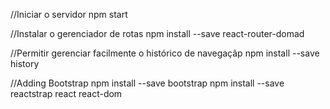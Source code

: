 //Iniciar o servidor
npm start

//Instalar o gerenciador de rotas
npm install --save react-router-domad

//Permitir gerenciar facilmente o histórico de navegaçãp
npm install --save history

//Adding Bootstrap
npm install --save bootstrap
npm install --save reactstrap react react-dom